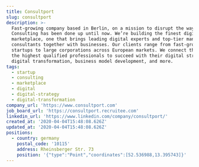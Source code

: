 ```yaml
---
title: Consultport
slug: consultport
description: >-
  Fast-growing company based in Berlin, on a mission to disrupt the way
  Consulting has been done up until now. We’re building the finest digital
  marketplace, one that brings leading digital experts and top-tier management
  consultants together with businesses. Our clients range from fast-growing
  startups to large corporations across European markets. We connect them with
  the highest qualified professionals to succeed with their digital strategy,
  digital transformation, business model development, and more.
tags:
  - startup
  - consulting
  - marketplace
  - digital
  - digital-strategy
  - digital-transformation
company_url: 'https://www.consultport.com'
job_board_url: 'https://consultport.recruitee.com'
linkedin_url: 'https://www.linkedin.com/company/consultport/'
created_at: '2020-04-04T15:48:08.626Z'
updated_at: '2020-04-04T15:48:08.626Z'
positions:
  - country: germany
    postal_code: '10115'
    address: Rheinsberger Str. 73
    position: '{"type":"Point","coordinates":[52.536988,13.395743]}'
---
```



